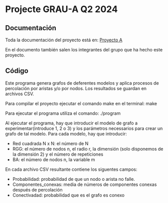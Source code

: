 # Projecte GRAU-A Q2 2024

## Documentación

Toda la documentación del proyecto está en: [Proyecto A](Proyecto_A.pdf)

En el documento también salen los integrantes del grupo que ha hecho este proyecto.

## Código

Este programa genera grafos de deferentes modelos y aplica procesos de percolación por aristas y/o por nodos. Los resultados se guardan en archivos CSV. 

Para compilar el proyecto ejecutar el comando make en el terminal: 
    make

 Para ejecutar el programa utiliza el comando: 
    ./program

Al ejecutar el programa, hay que introducir el modelo de grafo  a experimentar(introduce 1, 2 o 3) y los parámetros necessarios para crear un grafo de tal modelo. Para cada modelo, hay que introducir: 
- Red cuadrada N x N: el número de N
- RGG: el número de nodos n, el radio r, la dimensión (solo disponemos de la dimensión 2) y el número de repeticiones
- BA: el número de nodos n, la variable m

En cada archivo CSV resultante contiene los siguentes campos: 
- Probabilidad: probabilidad de que un nodo o arista no falle. 
- Componentes_conexas: media de números de componentes conexas después de percolación
- Conectivadad: probabilidad que es el grafo es conexo


